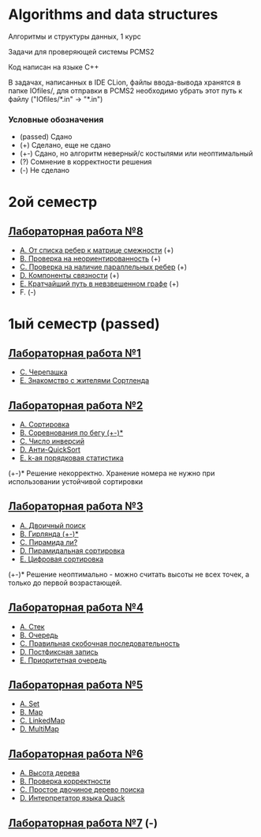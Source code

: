 # Algorithms and data structures
Алгоритмы и структуры данных, 1 курс

Задачи для проверяющей системы PCMS2

Код написан на языке C++

В задачах, написанных в IDE CLion, файлы ввода-вывода хранятся в папке IOfiles/,
для отправки в PCMS2 необходимо убрать этот путь к файлу ("IOfiles/\*.in" -> "\*.in")

### Условные обозначения

* (passed) Сдано
* (+) Сделано, еще не сдано
* (+-) Сдано, но алгоритм неверный/с костылями или неоптимальный
* (?) Сомнение в корректности решения
* (-) Не сделано

# 2ой семестр

## [Лабораторная работа №8](../master/Sem2/Lab8/problems8.pdf)

* [A. От списка ребер к матрице смежности](../master/Sem2/Lab8/A.cpp) (+)
* [B. Проверка на неориентированность](../master/Sem2/Lab8/B.cpp) (+)
* [C. Проверка на наличие параллельных ребер](../master/Sem2/Lab8/C.cpp) (+)
* [D. Компоненты связности](../master/Sem2/Lab8/D.cpp) (+)
* [E. Кратчайший путь в невзвешенном графе](../master/Sem2/Lab8/E.cpp) (+)
* F. (-)

# 1ый семестр (passed)

## [Лабораторная работа №1](../master/Sem1/Lab1/problems1.pdf)

* [C. Черепашка](../master/Sem1/Lab1/C.cpp)
* [E. Знакомство с жителями Сортленда](../master/Sem1/Lab1/E.cpp)

## [Лабораторная работа №2](../master/Sem1/Lab2/problems2.pdf)

* [A. Сортировка](../master/Sem1/Lab2/A.cpp)
* [B. Соревнования по бегу (+-)*](../master/Sem1/Lab2/B.cpp)
* [C. Число инверсий](../master/Sem1/Lab2/C.cpp)
* [D. Анти-QuickSort](../master/Sem1/Lab2/D.cpp)
* [E. k-ая порядковая статистика](../master/Sem1/Lab2/E.cpp)

(+-)* Решение некорректно. Хранение номера не нужно при использовании устойчивой сортировки

## [Лабораторная работа №3](../master/Sem1/Lab3/problems3.pdf)

* [A. Двоичный поиск](../master/Sem1/Lab3/A.cpp)
* [B. Гирлянда (+-)*](../master/Sem1/Lab3/B.cpp)
* [C. Пирамида ли?](../master/Sem1/Lab3/C.cpp)
* [D. Пирамидальная сортировка](../master/Sem1/Lab3/D.cpp)
* [E. Цифровая сортировка](../master/Lab3/Sem1/E.cpp)

(+-)* Решение неоптимально - можно считать высоты не всех точек, а только до первой возрастающей.

## [Лабораторная работа №4](../master/Sem1/Lab4/problems4.pdf)

* [A. Стек](../master/Sem1/Lab4/A.cpp)
* [B. Очередь](../master/Sem1/Lab4/B.cpp)
* [C. Правильная скобочная последовательность](../master/Sem1/Lab4/C.cpp)
* [D. Постфиксная запись](../master/Sem1/Lab4/D.cpp)
* [E. Приоритетная очередь](../master/Sem1/Lab4/E.cpp)

## [Лабораторная работа №5](../master/Sem1/Lab5/problems5.pdf)

* [A. Set](../master/Sem1/Lab5/A.cpp)
* [B. Map](../master/Sem1/Lab5/B.cpp)
* [C. LinkedMap](../master/Sem1/Lab5/C.cpp)
* [D. MultiMap](../master/Sem1/Lab5/D.cpp)

## [Лабораторная работа №6](../master/Sem1/Lab6/problems6.pdf)

* [A. Высота дерева](../master/Sem1/Lab6/A.cpp)
* [B. Проверка корректности](../master/Sem1/Lab6/B.cpp)
* [C. Простое двочиное дерево поиска](../master/Sem1/Lab6/C.cpp)
* [D. Интерпретатор языка Quack](../master/Sem1/Lab6/D.cpp)

## [Лабораторная работа №7](../master/Sem1/Lab7/problems7.pdf) (-)
